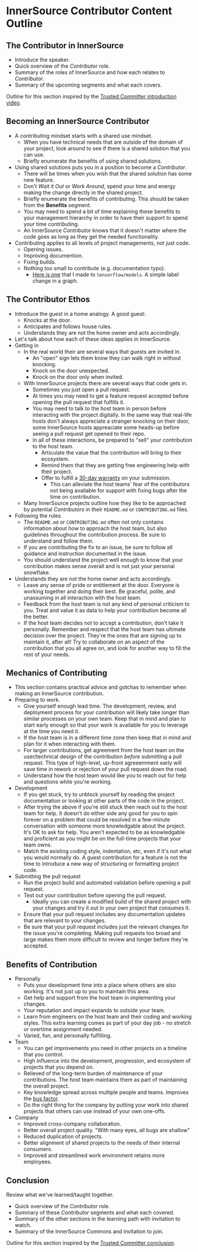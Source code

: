 # InnerSource Contributor Content Outline

## The Contributor in InnerSource

  - Introduce the speaker.
  - Quick overview of the _Contributor_ role.
  - Summary of the roles of InnerSource and how each relates to _Contributor_.
  - Summary of the upcoming segments and what each covers.

Outline for this section inspired by the [Trusted Committer introduction video].

## Becoming an InnerSource Contributor

  - A contributing mindset starts with a shared use mindset.
    - When you have technical needs that are outside of the domain of your project,
    look around to see if there is a shared solution that you can use.
    - Briefly enumerate the benefits of using shared solutions.
  - Using shared solutions puts you in a position to become a _Contributor_.
    - There will be times when you wish that the shared solution has some new feature.
    - Don't _Wait it Out_ or _Work Around_, spend your time and energy making the change directly in the shared project.
    - Briefly enumerate the benefits of contributing.
    This should be taken from the **Benefits** segment.
    - You may need to spend a bit of time explaining these benefits to your management hierarchy in order to have their support to spend your time contributing.
    - An InnerSource _Contributor_ knows that it doesn't matter where the code goes as long as they get the needed functionality.
  - Contributing applies to all levels of project managements, not just code.
    - Opening issues.
    - Improving documention.
    - Fixing builds.
    - Nothing too small to contribute (e.g. documentation typo).
      - [Here is one](https://github.com/tensorflow/models/pull/4784) that I made to `tensorflow/models`.
      A simple label change in a graph.

## The Contributor Ethos

  - Introduce the guest in a home analogy.
  A good guest:
    - Knocks at the door.
    - Anticipates and follows house rules.
    - Understands they are not the home owner and acts accordingly.
  - Let's talk about how each of these ideas applies in InnerSource.
  - Getting in
    - In the real world their are several ways that guests are invited in.
      - An "open" sign lets them know they can walk right in without knocking.
      - Knock on the door unexpected.
      - Knock on the door only when invited.
    - With InnerSource projects there are several ways that code gets in.
      - Sometimes you just open a pull request.
      - At times you may need to get a feature request accepted before opening the pull request that fulfills it.
      - You may need to talk to the host team in person before interacting with the project digitally.
      In the same way that real-life hosts don't always appreciate a stranger knocking on their door, some InnerSource hosts appreaciate some heads-up before seeing a pull request get opened to their repo.
      - In all of these interactions, be prepared to "sell" your contribution to the host team.
        - Articulate the value that the contribution will bring to their ecosystem.
        - Remind them that they are getting free engineering help with their project.
        - Offer to fulfill a [30-day warranty] on your submission. 
          - This can alleviate the host teams' fear of the contributors not being available for support with fixing bugs after the time on contribution.
    - Many InnerSource projects outline how they like to be approached by potential _Contributors_ in their `README.md` or `CONTRIBUTING.md` files.
  - Following the rules
    - The `README.md` or `CONTRIBUTING.md` often not only contains information about how to approach the host team,
    but also guidelines throughout the contribution process.
    Be sure to understand and follow them.
    - If you are contributing the fix to an issue, be sure to follow all guidance and instruction documented in the issue.
    - You should understand the project well enough to know that your contribution makes sense overall and is not just your personal snowflake.
  - Understands they are not the home owner and acts accordingly.
    - Leave any sense of pride or entitlement at the door.
    Everyone is working together and doing their best.
    Be graceful, polite, and unassuming in all interaction with the host team.
    - Feedback from the host team is not any kind of personal criticism to you.
    Treat and value it as data to help your contribution become all the better.
    - If the host team decides not to accept a contribution, don't take it personally.
    Remember and respect that the host team has ultimate decision over the project.
    They're the ones that are signing up to maintain it, after all!
    Try to collaborate on an aspect of the contribution that you all agree on,
    and look for another way to fill the rest of your needs.
  
## Mechanics of Contributing

  - This section contains practical advice and gotchas to remember when making an InnerSource contribution.
  - Preparing to work.
    - Give yourself enough lead time.
  The development, review, and deployment process for your contribution will likely take longer than similar processes on your own team.
  Keep that in mind and plan to start early enough so that your work is available for you to leverage at the time you need it.
    - If the host team is in a different time zone then keep that in mind and plan for it when interacting with them.
    - For larger contributions, get agreement from the host team on the user/technical design of the contribution _before_ submitting a pull request.
  This type of high-level, up-front agreeemment early will save time in rework or rejection of your pull request down the road.
    - Understand how the host team would like you to reach out for help and questions while you're working.
  - Development
    - If you get stuck, try to unblock yourself by reading the project documentation or looking at other parts of the code in the project.
    - After trying the above if you're still stuck then reach out to the host team for help.
    It doesn't do either side any good for you to spin forever on a problem that could be resolved in a few-minute conversation with someone more knowledgable about the project.
    It's OK to ask for help.
    You aren't expected to be as knowledgable and proficient as you might be on the full-time projects that your team owns.
    - Match the existing coding style, indentation, etc, even if it's not what you would normally do.
    A guest contribution for a feature is not the time to introduce a new way of structuring or formatting project code.
  - Submitting the pull request
    - Run the project build and automated validation before opening a pull request.
    - Test out your contribution before opening the pull request.
      - Ideally you can create a modified build of the shared project with your changes and try it out in your own project that consumes it.
    - Ensure that your pull request includes any documentation updates that are relevant to your changes.
    - Be sure that your pull request includes just the relevant changes for the issue you're completing.
    Making pull requests too broad and large makes them more difficult to review and longer before they're accepted.
  
## Benefits of Contribution

  - Personally
    - Puts your development time into a place where others are also working.
    It's not just up to you to maintain this area.
    - Get help and support from the host team in implementing your changes.
    - Your reputation and impact expands to outside your team.
    - Learn from engineers on the host team and their coding and working styles.
    This extra learning comes as part of your day job - no stretch or overtime assignment needed.
    - Varied, fun, and personally fulfilling.
  - Team
    - You can get improvements you need in other projects on a timeline that you control.
    - High influence into the development, progression, and ecosystem of projects that you depend on.
    - Relieved of the long-term burden of maintenance of your contributions.
    The host team maintains them as part of maintaining the overall project.
    - Key knowledge spread across multiple people and teams.
    Improves the [bus factor].
    - Do the right thing for the company by putting your work into shared projects that others can use instead of your own one-offs.
  - Company
    - Improved cross-company collaboration.
    - Better overall project quality.
    "With many eyes, all bugs are shallow"
    - Reduced duplication of projects.
    - Better alignment of shared projects to the needs of their internal consumers.
    - Improved and streamlined work environment retains more employees.

## Conclusion

Review what we've learned/taught together.
  - Quick overview of the _Contributor_ role.
  - Summary of these _Contributor_ segments and what each covered.
  - Summary of the other sections in the learning path with invitation to watch.
  - Summary of the InnerSource Commons and invitation to join.
  
Outline for this section inspired by the [Trusted Committer conclusion].

[Trusted Committer conclusion]: https://learning.oreilly.com/videos/the-trusted-committer/9781492047599/9781492047599-video323932
[Trusted Committer introduction video]: https://learning.oreilly.com/videos/the-trusted-committer/9781492047599/9781492047599-video323925
[30-day warranty]: https://github.com/InnerSourceCommons/InnerSourcePatterns/blob/master/30-day-warranty.md
[bus factor]: https://en.wikipedia.org/wiki/Bus_factor

